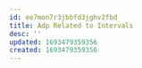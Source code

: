 ```yaml
---
id: ee7mon7r3jbbfd3jghv2fbd
title: Adp Related to Intervals
desc: ''
updated: 1693479359356
created: 1693479359356
---
```

